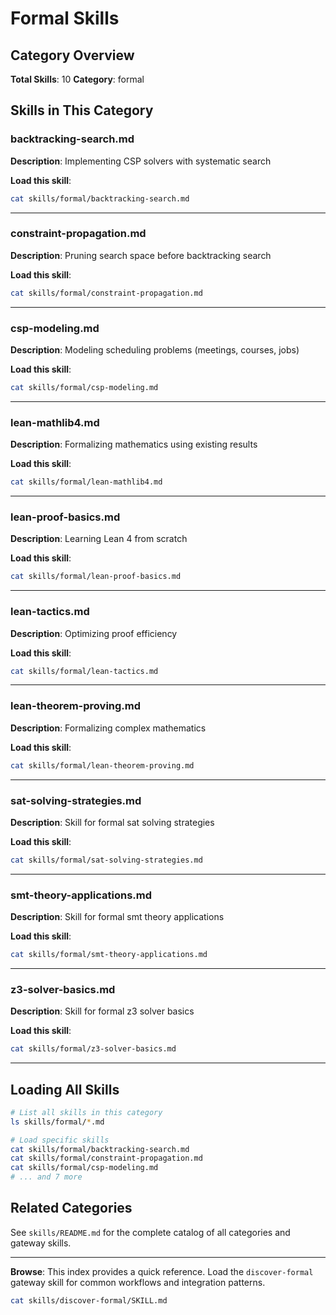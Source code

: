 # Formal Skills

## Category Overview

**Total Skills**: 10
**Category**: formal

## Skills in This Category

### backtracking-search.md
**Description**: Implementing CSP solvers with systematic search

**Load this skill**:
```bash
cat skills/formal/backtracking-search.md
```

---

### constraint-propagation.md
**Description**: Pruning search space before backtracking search

**Load this skill**:
```bash
cat skills/formal/constraint-propagation.md
```

---

### csp-modeling.md
**Description**: Modeling scheduling problems (meetings, courses, jobs)

**Load this skill**:
```bash
cat skills/formal/csp-modeling.md
```

---

### lean-mathlib4.md
**Description**: Formalizing mathematics using existing results

**Load this skill**:
```bash
cat skills/formal/lean-mathlib4.md
```

---

### lean-proof-basics.md
**Description**: Learning Lean 4 from scratch

**Load this skill**:
```bash
cat skills/formal/lean-proof-basics.md
```

---

### lean-tactics.md
**Description**: Optimizing proof efficiency

**Load this skill**:
```bash
cat skills/formal/lean-tactics.md
```

---

### lean-theorem-proving.md
**Description**: Formalizing complex mathematics

**Load this skill**:
```bash
cat skills/formal/lean-theorem-proving.md
```

---

### sat-solving-strategies.md
**Description**: Skill for formal sat solving strategies

**Load this skill**:
```bash
cat skills/formal/sat-solving-strategies.md
```

---

### smt-theory-applications.md
**Description**: Skill for formal smt theory applications

**Load this skill**:
```bash
cat skills/formal/smt-theory-applications.md
```

---

### z3-solver-basics.md
**Description**: Skill for formal z3 solver basics

**Load this skill**:
```bash
cat skills/formal/z3-solver-basics.md
```

---

## Loading All Skills

```bash
# List all skills in this category
ls skills/formal/*.md

# Load specific skills
cat skills/formal/backtracking-search.md
cat skills/formal/constraint-propagation.md
cat skills/formal/csp-modeling.md
# ... and 7 more
```

## Related Categories

See `skills/README.md` for the complete catalog of all categories and gateway skills.

---

**Browse**: This index provides a quick reference. Load the `discover-formal` gateway skill for common workflows and integration patterns.

```bash
cat skills/discover-formal/SKILL.md
```
